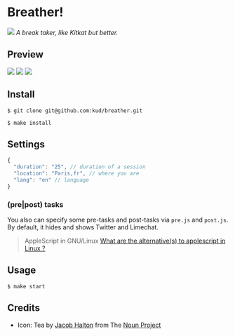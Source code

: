 # Breather!

<img src="https://raw.github.com/kud/break-break-break/master/icon.png"> _A break taker, like Kitkat but better._

## Preview

<img src="https://raw.github.com/kud/break-break-break/master/preview-cli.png">

<img src="https://raw.github.com/kud/break-break-break/master/preview-notifier.png">

<img src="https://raw.github.com/kud/break-break-break/master/preview-notifier2.png">

## Install

```
$ git clone git@github.com:kud/breather.git
```

```
$ make install
```

## Settings

```javascript
{
  "duration": "25", // duration of a session
  "location": "Paris,fr", // where you are
  "lang": "en" // language
}
```

### (pre|post) tasks

You also can specify some pre-tasks and post-tasks via ```pre.js``` and ```post.js```. By default, it hides and shows Twitter and Limechat.

> AppleScript in GNU/Linux [What are the alternative(s) to applescript in Linux ?](http://stackoverflow.com/questions/7642299/what-are-the-alternatives-to-applescript-in-linux-how-are-they-different)

## Usage

```
$ make start
```

## Credits

- Icon: Tea by <a href="http://thenounproject.com/jacob/">Jacob Halton</a> from The <a href="http://thenounproject.com/">Noun Project</a>
